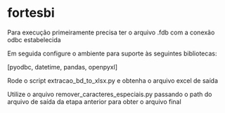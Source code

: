 # fortesbi

Para execução primeiramente precisa ter o arquivo .fdb com a conexão odbc estabelecida

Em seguida configure o ambiente para suporte às seguintes bibliotecas:

[pyodbc,
datetime,
pandas,
openpyxl]

Rode o script extracao_bd_to_xlsx.py e obtenha o arquivo excel de saída

Utilize o arquivo remover_caracteres_especiais.py passando o path do arquivo de saída da etapa anterior para obter o arquivo final

